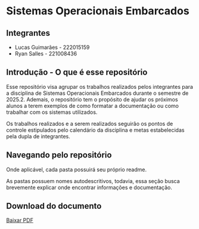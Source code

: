 # Sistemas Operacionais Embarcados

## Integrantes

- Lucas Guimarães - 222015159
- Ryan Salles - 221008436

## Introdução - O que é esse repositório

Esse repositório visa agrupar os trabalhos realizados pelos integrantes para 
a disciplina de Sistemas Operacionais Embarcados durante o semestre de 2025.2.
Ademais, o repositório tem o propósito de ajudar os próximos alunos a terem 
exemplos de como formatar a documentação ou como trabalhar com os sistemas
utilizados.

Os trabalhos realizados e a serem realizados seguirão os pontos de controle 
estipulados pelo calendário da disciplina e metas estabelecidas pela dupla de
integrantes.

## Navegando pelo repositório

Onde aplicável, cada pasta possuirá seu próprio readme.

As pastas possuem nomes autodescritivos, todavia, essa seção busca 
brevemente explicar onde encontrar informações e documentação.

## Download do documento

[Baixar PDF](https://github.com/lcsgborges/Trabalho-SOE-2025.2/tree/main/docs/relatorio_pc1.pdf)

<!--EXPANDIR CONFORME TRABALHOS REALIZADOS-->
